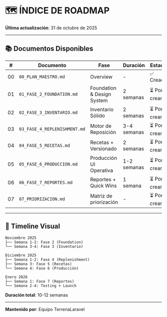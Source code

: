 # 🗺️ ÍNDICE DE ROADMAP

**Última actualización**: 31 de octubre de 2025

---

## 📚 Documentos Disponibles

| # | Documento | Fase | Duración | Estado |
|---|-----------|------|----------|--------|
| 00 | `00_PLAN_MAESTRO.md` | Overview | - | ✅ Creado |
| 01 | `01_FASE_2_FOUNDATION.md` | Foundation & Design System | 2 semanas | ⏳ Por crear |
| 02 | `02_FASE_3_INVENTARIO.md` | Inventario Sólido | 2 semanas | ⏳ Por crear |
| 03 | `03_FASE_4_REPLENISHMENT.md` | Motor de Reposición | 3-4 semanas | ⏳ Por crear |
| 04 | `04_FASE_5_RECETAS.md` | Recetas + Versionado | 2 semanas | ⏳ Por crear |
| 05 | `05_FASE_6_PRODUCCION.md` | Producción UI Operativa | 1-2 semanas | ⏳ Por crear |
| 06 | `06_FASE_7_REPORTES.md` | Reportes + Quick Wins | 1 semana | ⏳ Por crear |
| 07 | `07_PRIORIZACION.md` | Matriz de priorización | - | ⏳ Por crear |

---

## 🎯 Timeline Visual

```
Noviembre 2025
├── Semana 1-2: Fase 2 (Foundation)
└── Semana 3-4: Fase 3 (Inventario)

Diciembre 2025
├── Semana 1-2: Fase 4 (Replenishment)
├── Semana 3: Fase 5 (Recetas)
└── Semana 4: Fase 6 (Producción)

Enero 2026
├── Semana 1: Fase 7 (Reportes)
└── Semana 2-4: Testing + Launch
```

**Duración total**: 10-12 semanas

---

**Mantenido por**: Equipo TerrenaLaravel
